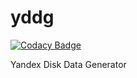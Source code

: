 # yddg

[![Codacy Badge](https://api.codacy.com/project/badge/Grade/2fbe3abeedb14dd283d22ff3156e1026)](https://app.codacy.com/gh/gofff/yddg?utm_source=github.com&utm_medium=referral&utm_content=gofff/yddg&utm_campaign=Badge_Grade_Settings)

Yandex Disk Data Generator
